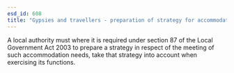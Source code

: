 ```yaml
---
esd_id: 608
title: "Gypsies and travellers - preparation of strategy for accommodation needs"
---
```


A local authority must where it is required under section 87 of the Local Government Act 2003 to prepare a strategy in respect of the meeting of such accommodation needs, take that strategy into account when exercising its functions.


